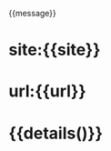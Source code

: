 <!DOCTYPE html>
<html>
<head>
<meta charest="utf-8">
<title>vue</title>
</head>
<body>
<div id="app">
  <p>{{message}}</p>
</div>
<div id="vue_det">
  <h1>site:{{site}}</h1>
  <h1>url:{{url}}</h1>
  <h1>{{details()}}</h1>
</div>

<script>
var v1=new Vue({
  el:'#app',
  data:{
    message:'hello vue.js'
  }
})
var v2=new Vue({
  el:'#vue_det',
  data:{
    site:"菜鸟教程",
    url:"www.runoob.com",
    alexa:"10000"
  },
  methods:{
    details:function(){
      return this.site+"-学的不仅是技术，更是梦想！";
    }
  }
})
</script>
</body>
</html>
